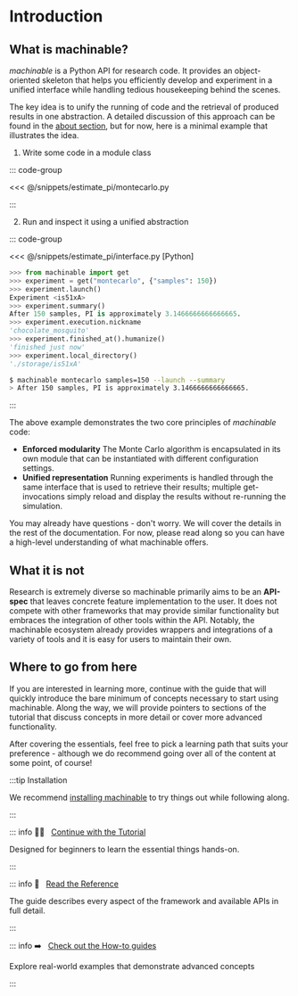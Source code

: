 # Introduction

## What is machinable?

_machinable_ is a Python API for research code. It provides an object-oriented skeleton that helps you efficiently develop and experiment in a unified interface while handling tedious housekeeping behind the scenes.

The key idea is to unify the running of code and the retrieval of produced results in one abstraction. A detailed discussion of this approach can be found in the [about section](../about/approach.md), but for now, here is a minimal example that illustrates the idea.

1. Write some code in a module class

::: code-group

<<< @/snippets/estimate_pi/montecarlo.py

:::

2. Run and inspect it using a unified abstraction

::: code-group

<<< @/snippets/estimate_pi/interface.py [Python]

```python [Jupyter]
>>> from machinable import get
>>> experiment = get("montecarlo", {"samples": 150})
>>> experiment.launch()
Experiment <is51xA>
>>> experiment.summary()
After 150 samples, PI is approximately 3.1466666666666665.
>>> experiment.execution.nickname
'chocolate_mosquito'
>>> experiment.finished_at().humanize()
'finished just now'
>>> experiment.local_directory()
'./storage/is51xA'
```

```bash [CLI]
$ machinable montecarlo samples=150 --launch --summary
> After 150 samples, PI is approximately 3.1466666666666665.
```

:::

The above example demonstrates the two core principles of _machinable_ code:

- **Enforced modularity** The Monte Carlo algorithm is encapsulated in its own module that can be instantiated with different configuration settings.
- **Unified representation** Running experiments is handled through the same interface that is used to retrieve their results; multiple get-invocations simply reload and display the results without re-running the simulation.

You may already have questions - don't worry. We will cover the details in the rest of the documentation. For now, please read along so you can have a high-level understanding of what machinable offers.

## What it is not

Research is extremely diverse so machinable primarily aims to be an **API-spec** that leaves concrete feature implementation to the user. It does not compete with other frameworks that may provide similar functionality but embraces the integration of other tools within the API. Notably, the machinable ecosystem already provides wrappers and integrations of a variety of tools and it is easy for users to maintain their own. 

## Where to go from here

If you are interested in learning more, continue with the guide that will quickly introduce the bare minimum of concepts necessary to start using machinable. Along the way, we will provide pointers to sections of the tutorial that discuss concepts in more detail or cover more advanced functionality.

After covering the essentials, feel free to pick a learning path that suits your preference - although we do recommend going over all of the content at some point, of course!

:::tip Installation

We recommend [installing machinable](./installation.md) to try things out while following along.

:::

::: info :student: &nbsp; [Continue with the Tutorial](./essentials/project-structure.md)

Designed for beginners to learn the essential things hands-on.

:::

::: info :open_book: &nbsp; [Read the Reference](../reference/index.md)

The guide describes every aspect of the framework and available APIs in full detail.

:::

::: info :arrow_right: &nbsp; [Check out the How-to guides](../examples/overview.md)

Explore real-world examples that demonstrate advanced concepts

:::
